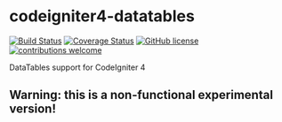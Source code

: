 # codeigniter4-datatables

[![Build Status](https://github.com/atsanna/codeigniter4-datatables/workflows/PHPUnit/badge.svg)](https://github.com/atsanna/codeigniter4-datatables/actions?query=workflow%3A%22PHPUnit%22)
[![Coverage Status](https://coveralls.io/repos/github/atsanna/codeigniter4-datatables/badge.svg?branch=main)](https://coveralls.io/github/atsanna/codeigniter4-datatables?branch=main)
[![GitHub license](https://img.shields.io/github/license/atsanna/codeigniter4-datatables)](https://github.com/atsanna/codeigniter4-datatables/blob/main/LICENSE)
[![contributions welcome](https://img.shields.io/badge/contributions-welcome-brightgreen.svg?style=flat)](https://github.com/atsanna/codeigniter4-datatables/pulls)

DataTables support for CodeIgniter 4

## Warning: this is a non-functional experimental version!
